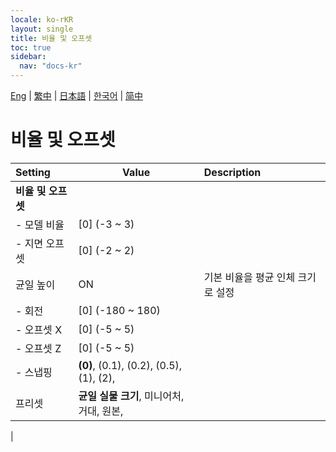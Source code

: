 ```yaml
---
locale: ko-rKR
layout: single
title: 비율 및 오프셋
toc: true
sidebar:
  nav: "docs-kr"
---
```

[Eng](/dancexr/menu/2025.4/actor/scale_&_offset) | [繁中](/tw/dancexr/menu/2025.4/actor/scale_&_offset) | [日本語](/jp/dancexr/menu/2025.4/actor/scale_&_offset) | [한국어](/kr/dancexr/menu/2025.4/actor/scale_&_offset) | [简中](/zh/dancexr/menu/2025.4/actor/scale_&_offset)

# 비율 및 오프셋



| Setting | Value | Description |
| :--- | --- | :--- |
|**비율 및 오프셋** | | 
|- 모델 비율 | [0] (-3 ~ 3) | 
|- 지면 오프셋 | [0] (-2 ~ 2) | 
| 균일 높이 | ON | 기본 비율을 평균 인체 크기로 설정
|- 회전 | [0] (-180 ~ 180) | 
|- 오프셋 X | [0] (-5 ~ 5) | 
|- 오프셋 Z | [0] (-5 ~ 5) | 
|- 스냅핑 | **(0)**, (0.1), (0.2), (0.5), (1), (2),  | 
| 프리셋 | **균일 실물 크기**, 미니어처, 거대, 원본,  |  |
|
